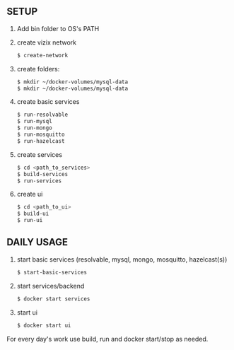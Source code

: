 ## SETUP

1. Add bin folder to OS's PATH
2. create vizix network

    ```sh
    $ create-network
    ```

3. create folders:

    ```sh
    $ mkdir ~/docker-volumes/mysql-data
    $ mkdir ~/docker-volumes/mysql-data
    ```

4. create basic services

    ```sh
    $ run-resolvable
    $ run-mysql
    $ run-mongo
    $ run-mosquitto
    $ run-hazelcast
    ```

5. create services

    ```sh
    $ cd <path_to_services>
    $ build-services
    $ run-services
    ```

6. create ui

    ```sh
    $ cd <path_to_ui>
    $ build-ui
    $ run-ui
    ```

## DAILY USAGE

1. start basic services (resolvable, mysql, mongo, mosquitto, hazelcast(s))

    ```sh
    $ start-basic-services
    ```

2. start services/backend

    ```sh
    $ docker start services
    ```

3. start ui

    ```sh
    $ docker start ui
    ```

For every day's work use build, run and docker start/stop as needed.
